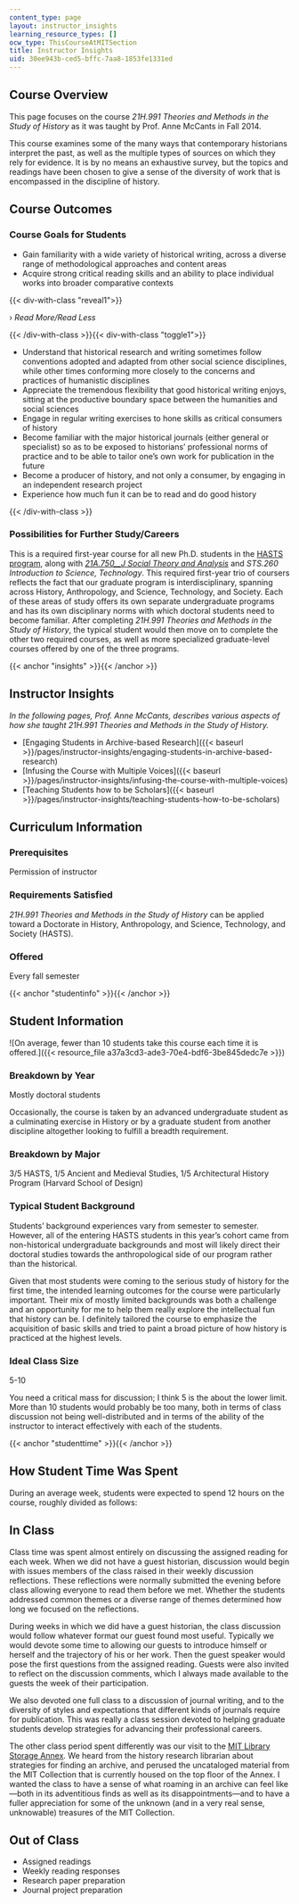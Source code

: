 ```yaml
---
content_type: page
layout: instructor_insights
learning_resource_types: []
ocw_type: ThisCourseAtMITSection
title: Instructor Insights
uid: 30ee943b-ced5-bffc-7aa8-1853fe1331ed
---
```


Course Overview
---------------

This page focuses on the course _21H.991 Theories and Methods in the Study of History_ as it was taught by Prof. Anne McCants in Fall 2014.

This course examines some of the many ways that contemporary historians interpret the past, as well as the multiple types of sources on which they rely for evidence. It is by no means an exhaustive survey, but the topics and readings have been chosen to give a sense of the diversity of work that is encompassed in the discipline of history.

Course Outcomes
---------------

### Course Goals for Students

*   Gain familiarity with a wide variety of historical writing, across a diverse range of methodological approaches and content areas
*   Acquire strong critical reading skills and an ability to place individual works into broader comparative contexts

{{< div-with-class "reveal1">}}

› _Read More/Read Less_

{{< /div-with-class >}}{{< div-with-class "toggle1">}}

*   Understand that historical research and writing sometimes follow conventions adopted and adapted from other social science disciplines, while other times conforming more closely to the concerns and practices of humanistic disciplines
*   Appreciate the tremendous flexibility that good historical writing enjoys, sitting at the productive boundary space between the humanities and social sciences
*   Engage in regular writing exercises to hone skills as critical consumers of history
*   Become familiar with the major historical journals (either general or specialist) so as to be exposed to historians’ professional norms of practice and to be able to tailor one’s own work for publication in the future
*   Become a producer of history, and not only a consumer, by engaging in an independent research project
*   Experience how much fun it can be to read and do good history

{{< /div-with-class >}}

### Possibilities for Further Study/Careers

This is a required first-year course for all new Ph.D. students in the [HASTS program](http://web.mit.edu/hasts/), along with [_21A.750__J Social Theory and Analysis_](/courses/21a-750j-social-theory-and-analysis-fall-2011) and _STS.260 Introduction to Science, Technology_. This required first-year trio of coursers reflects the fact that our graduate program is interdisciplinary, spanning across History, Anthropology, and Science, Technology, and Society. Each of these areas of study offers its own separate undergraduate programs and has its own disciplinary norms with which doctoral students need to become familiar. After completing _21H.991 Theories and Methods in the Study of History_, the typical student would then move on to complete the other two required courses, as well as more specialized graduate-level courses offered by one of the three programs.

{{< anchor "insights" >}}{{< /anchor >}}

Instructor Insights
-------------------

_In the following pages, Prof. Anne McCants, describes various aspects of how she taught _21H.991 Theories and Methods in the Study of History_._

*   [Engaging Students in Archive-based Research]({{< baseurl >}}/pages/instructor-insights/engaging-students-in-archive-based-research)
*   [Infusing the Course with Multiple Voices]({{< baseurl >}}/pages/instructor-insights/infusing-the-course-with-multiple-voices)
*   [Teaching Students how to be Scholars]({{< baseurl >}}/pages/instructor-insights/teaching-students-how-to-be-scholars)

Curriculum Information
----------------------

### Prerequisites

Permission of instructor

### Requirements Satisfied

_21H.991 Theories and Methods in the Study of History_ can be applied toward a Doctorate in History, Anthropology, and Science, Technology, and Society (HASTS).

### Offered

Every fall semester

{{< anchor "studentinfo" >}}{{< /anchor >}}

Student Information
-------------------

![On average, fewer than 10 students take this course each time it is offered.]({{< resource_file a37a3cd3-ade3-70e4-bdf6-3be845dedc7e >}})

### Breakdown by Year

Mostly doctoral students

Occasionally, the course is taken by an advanced undergraduate student as a culminating exercise in History or by a graduate student from another discipline altogether looking to fulfill a breadth requirement.

### Breakdown by Major

3/5 HASTS, 1/5 Ancient and Medieval Studies, 1/5 Architectural History Program (Harvard School of Design)

### Typical Student Background

Students’ background experiences vary from semester to semester. However, all of the entering HASTS students in this year’s cohort came from non-historical undergraduate backgrounds and most will likely direct their doctoral studies towards the anthropological side of our program rather than the historical.

Given that most students were coming to the serious study of history for the first time, the intended learning outcomes for the course were particularly important. Their mix of mostly limited backgrounds was both a challenge and an opportunity for me to help them really explore the intellectual fun that history can be. I definitely tailored the course to emphasize the acquisition of basic skills and tried to paint a broad picture of how history is practiced at the highest levels.

### Ideal Class Size

5-10

You need a critical mass for discussion; I think 5 is the about the lower limit. More than 10 students would probably be too many, both in terms of class discussion not being well-distributed and in terms of the ability of the instructor to interact effectively with each of the students.

{{< anchor "studenttime" >}}{{< /anchor >}}

How Student Time Was Spent
--------------------------

During an average week, students were expected to spend 12 hours on the course, roughly divided as follows:

In Class
--------

Class time was spent almost entirely on discussing the assigned reading for each week. When we did not have a guest historian, discussion would begin with issues members of the class raised in their weekly discussion reflections. These reflections were normally submitted the evening before class allowing everyone to read them before we met. Whether the students addressed common themes or a diverse range of themes determined how long we focused on the reflections.

During weeks in which we did have a guest historian, the class discussion would follow whatever format our guest found most useful. Typically we would devote some time to allowing our guests to introduce himself or herself and the trajectory of his or her work. Then the guest speaker would pose the first questions from the assigned reading. Guests were also invited to reflect on the discussion comments, which I always made available to the guests the week of their participation.

We also devoted one full class to a discussion of journal writing, and to the diversity of styles and expectations that different kinds of journals require for publication. This was really a class session devoted to helping graduate students develop strategies for advancing their professional careers.

The other class period spent differently was our visit to the [MIT Library Storage Annex](https://libraries.mit.edu/lsa/). We heard from the history research librarian about strategies for finding an archive, and perused the uncataloged material from the MIT Collection that is currently housed on the top floor of the Annex. I wanted the class to have a sense of what roaming in an archive can feel like—both in its adventitious finds as well as its disappointments—and to have a fuller appreciation for some of the unknown (and in a very real sense, unknowable) treasures of the MIT Collection.

Out of Class
------------

*   Assigned readings
*   Weekly reading responses
*   Research paper preparation
*   Journal project preparation